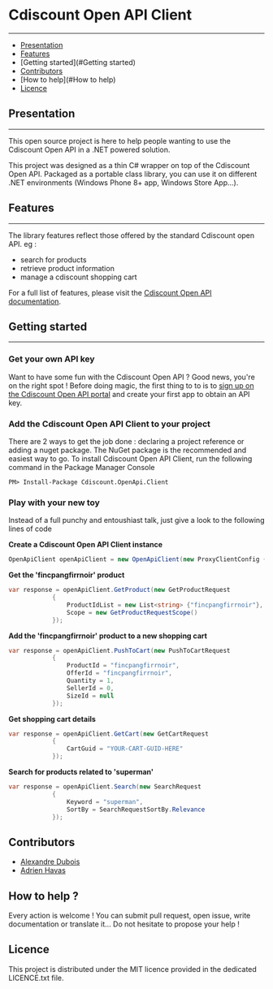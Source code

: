 # Cdiscount Open API Client
---------------------------------

* [Presentation](#Presentation)
* [Features](#Features)
* [Getting started](#Getting started)
* [Contributors](#Contributors)
* [How to help](#How to help)
* [Licence](#Licence)

## Presentation
---------------

This open source project is here to help people wanting to use the Cdiscount Open API in a .NET powered solution.

This project was designed as a thin C# wrapper on top of the Cdiscount Open API. Packaged as a portable class library, you can use it on different .NET environments (Windows Phone 8+ app, Windows Store App...).

## Features
------------

The library features reflect those offered by the standard Cdiscount open API. eg : 

* search for products
* retrieve product information
* manage a cdiscount shopping cart

For a full list of features, please visit the [Cdiscount Open API documentation](https://dev.cdiscount.com/docs/apiReference).

## Getting started
------------------
### Get your own API key
Want to have some fun with the Cdiscount Open API ? Good news, you're on the right spot ! Before doing magic, the first thing to to is to [sign up on the Cdiscount Open API portal](https://dev.cdiscount.com/register) and create your first app to obtain an API key.

### Add the Cdiscount Open API Client to your project

There are 2 ways to get the job done : declaring a project reference or adding a nuget package. The NuGet package is the recommended and easiest way to go.
To install Cdiscount Open API Client, run the following command in the Package Manager Console
```
PM> Install-Package Cdiscount.OpenApi.Client
```

### Play with your new toy

Instead of a full punchy and entoushiast talk, just give a look to the following lines of code

**Create a Cdiscount Open API Client instance**
```csharp
OpenApiClient openApiClient = new OpenApiClient(new ProxyClientConfig { ApiKey = "YOUR-BRAND-NEW-API-KEY-HERE" });
```

**Get the 'fincpangfirrnoir' product**
```csharp
var response = openApiClient.GetProduct(new GetProductRequest
            {
                ProductIdList = new List<string> {"fincpangfirrnoir"},
                Scope = new GetProductRequestScope()
            });
```

**Add the 'fincpangfirrnoir' product to a new shopping cart**
```csharp
var response = openApiClient.PushToCart(new PushToCartRequest
            {
                ProductId = "fincpangfirrnoir",
                OfferId = "fincpangfirrnoir",
                Quantity = 1,
                SellerId = 0,
                SizeId = null
            });
```

**Get shopping cart details**
```csharp
var response = openApiClient.GetCart(new GetCartRequest
            {
                CartGuid = "YOUR-CART-GUID-HERE"
            });
```

**Search for products related to 'superman'**
```csharp
var response = openApiClient.Search(new SearchRequest
            {
                Keyword = "superman",
                SortBy = SearchRequestSortBy.Relevance
            });
```

## Contributors
* [Alexandre Dubois](http://www.alexandredubois.com)
* [Adrien Havas](https://github.com/Drenskin)

## How to help ?

Every action is welcome ! You can submit pull request, open issue, write documentation or translate it... Do not hesitate to propose your help !

## Licence
This project is distributed under the MIT licence provided in the dedicated LICENCE.txt file.

